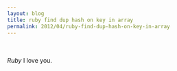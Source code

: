```yaml
---
layout: blog
title: ruby find dup hash on key in array
permalink: 2012/04/ruby-find-dup-hash-on-key-in-array
---
```


<br><br>
<em>Ruby</em> I love you.

<script src="https://gist.github.com/2363441.js?file=ruby_find_dup_hash_on_key_in_array.rb"></script>
